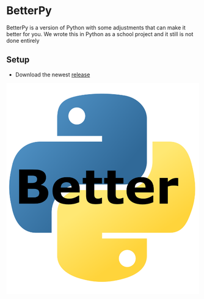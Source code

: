 # BetterPy
BetterPy is a version of Python with some adjustments that can make it better for you. We wrote this in Python as a school project and it still is not done entirely

## Setup
- Download the newest [release](https://sillycode.tech/software?Desktop:BetterPy)

![img.png](BetterPy.png)